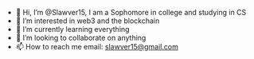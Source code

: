 - 👋 Hi, I’m @Slawver15, I am a Sophomore in college and studying in CS
- 👀 I’m interested in web3 and the blockchain
- 🌱 I’m currently learning everything 
- 💞️ I’m looking to collaborate on anything
- 📫 How to reach me email: slawver15@gmail.com
